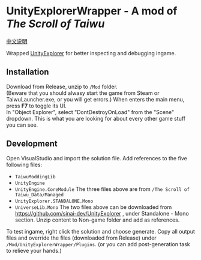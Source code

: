 # UnityExplorerWrapper - A mod of *The Scroll of Taiwu*

[中文说明](./README.zh_CN.md)

Wrapped [UnityExplorer](https://github.com/sinai-dev/UnityExplorer) for better inspecting and debugging ingame.

## Installation
Download from Release, unzip to `/Mod` folder.  
(Beware that you should alwasy start the game from Steam or TaiwuLauncher.exe, or you will get errors.)
When enters the main menu, press **F7** to toggle its UI.  
In "Object Explorer", select "DontDestroyOnLoad" from the "Scene" dropdown. This is what you are looking for about every other game stuff you can see.  

## Development
Open VisualStudio and import the solution file.
Add references to the five following files:
- `TaiwuModdingLib`
- `UnityEngine`
- `UnityEngine.CoreModule`
    The three files above are from `/The Scroll of Taiwu_Data/Managed`
- `UnityExplorer.STANDALONE.Mono`
- `UniverseLib.Mono`
    The two files above can be downloaded from https://github.com/sinai-dev/UnityExplorer , under Standalone - Mono section. Unzip content to Non-game folder and add as references.

To test ingame, right click the solution and choose generate. Copy all output files and override the files (downloaded from Release) under `/Mod/UnityExplorerWrapper/Plugins`. (or you can add post-generation task to relieve your hands.)
